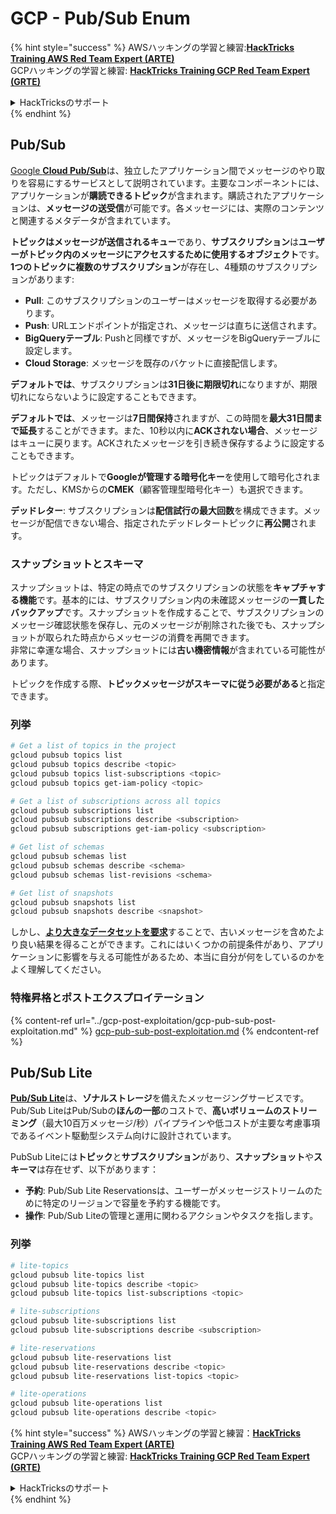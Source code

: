 # GCP - Pub/Sub Enum

{% hint style="success" %}
AWSハッキングの学習と練習:<img src="/.gitbook/assets/image.png" alt="" data-size="line">[**HackTricks Training AWS Red Team Expert (ARTE)**](https://training.hacktricks.xyz/courses/arte)<img src="/.gitbook/assets/image.png" alt="" data-size="line">\
GCPハッキングの学習と練習: <img src="/.gitbook/assets/image (2).png" alt="" data-size="line">[**HackTricks Training GCP Red Team Expert (GRTE)**<img src="/.gitbook/assets/image (2).png" alt="" data-size="line">](https://training.hacktricks.xyz/courses/grte)

<details>

<summary>HackTricksのサポート</summary>

* [**サブスクリプションプラン**](https://github.com/sponsors/carlospolop)をチェックしてください！
* 💬 [**Discordグループ**](https://discord.gg/hRep4RUj7f)または[**telegramグループ**](https://t.me/peass)に**参加**するか、**Twitter** 🐦 [**@hacktricks\_live**](https://twitter.com/hacktricks\_live)**をフォロー**してください。
* ハッキングトリックを共有するために、[**HackTricks**](https://github.com/carlospolop/hacktricks)と[**HackTricks Cloud**](https://github.com/carlospolop/hacktricks-cloud)のGitHubリポジトリにPRを提出してください。

</details>
{% endhint %}

## Pub/Sub <a href="#reviewing-cloud-pubsub" id="reviewing-cloud-pubsub"></a>

[Google **Cloud Pub/Sub**](https://cloud.google.com/pubsub/)は、独立したアプリケーション間でメッセージのやり取りを容易にするサービスとして説明されています。主要なコンポーネントには、アプリケーションが**購読できるトピック**が含まれます。購読されたアプリケーションは、**メッセージの送受信**が可能です。各メッセージには、実際のコンテンツと関連するメタデータが含まれています。

**トピックはメッセージが送信されるキュー**であり、**サブスクリプション**は**ユーザーがトピック内のメッセージにアクセスするために使用するオブジェクト**です。**1つのトピックに複数のサブスクリプション**が存在し、4種類のサブスクリプションがあります:

* **Pull**: このサブスクリプションのユーザーはメッセージを取得する必要があります。
* **Push**: URLエンドポイントが指定され、メッセージは直ちに送信されます。
* **BigQueryテーブル**: Pushと同様ですが、メッセージをBigQueryテーブルに設定します。
* **Cloud Storage**: メッセージを既存のバケットに直接配信します。

**デフォルトでは**、サブスクリプションは**31日後に期限切れ**になりますが、期限切れにならないように設定することもできます。

**デフォルトでは**、メッセージは**7日間保持**されますが、この時間を**最大31日間まで延長**することができます。また、10秒以内に**ACKされない場合**、メッセージはキューに戻ります。ACKされたメッセージを引き続き保存するように設定することもできます。

トピックはデフォルトで**Googleが管理する暗号化キー**を使用して暗号化されます。ただし、KMSからの**CMEK**（顧客管理型暗号化キー）も選択できます。

**デッドレター**: サブスクリプションは**配信試行の最大回数**を構成できます。メッセージが配信できない場合、指定されたデッドレタートピックに**再公開**されます。

### スナップショットとスキーマ

スナップショットは、特定の時点でのサブスクリプションの状態を**キャプチャする機能**です。基本的には、サブスクリプション内の未確認メッセージの**一貫したバックアップ**です。スナップショットを作成することで、サブスクリプションのメッセージ確認状態を保存し、元のメッセージが削除された後でも、スナップショットが取られた時点からメッセージの消費を再開できます。\
非常に幸運な場合、スナップショットには**古い機密情報**が含まれている可能性があります。

トピックを作成する際、**トピックメッセージがスキーマに従う必要がある**と指定できます。

### 列挙
```bash
# Get a list of topics in the project
gcloud pubsub topics list
gcloud pubsub topics describe <topic>
gcloud pubsub topics list-subscriptions <topic>
gcloud pubsub topics get-iam-policy <topic>

# Get a list of subscriptions across all topics
gcloud pubsub subscriptions list
gcloud pubsub subscriptions describe <subscription>
gcloud pubsub subscriptions get-iam-policy <subscription>

# Get list of schemas
gcloud pubsub schemas list
gcloud pubsub schemas describe <schema>
gcloud pubsub schemas list-revisions <schema>

# Get list of snapshots
gcloud pubsub snapshots list
gcloud pubsub snapshots describe <snapshot>
```
しかし、[**より大きなデータセットを要求**](https://cloud.google.com/pubsub/docs/replay-overview)することで、古いメッセージを含めたより良い結果を得ることができます。これにはいくつかの前提条件があり、アプリケーションに影響を与える可能性があるため、本当に自分が何をしているのかをよく理解してください。

### 特権昇格とポストエクスプロイテーション

{% content-ref url="../gcp-post-exploitation/gcp-pub-sub-post-exploitation.md" %}
[gcp-pub-sub-post-exploitation.md](../gcp-post-exploitation/gcp-pub-sub-post-exploitation.md)
{% endcontent-ref %}

## Pub/Sub Lite

[**Pub/Sub Lite**](https://cloud.google.com/pubsub/docs/choosing-pubsub-or-lite)は、**ゾナルストレージ**を備えたメッセージングサービスです。Pub/Sub LiteはPub/Subの**ほんの一部**のコストで、**高いボリュームのストリーミング**（最大10百万メッセージ/秒）パイプラインや低コストが主要な考慮事項であるイベント駆動型システム向けに設計されています。

PubSub Liteには**トピック**と**サブスクリプション**があり、**スナップショット**や**スキーマ**は存在せず、以下があります：

* **予約**: Pub/Sub Lite Reservationsは、ユーザーがメッセージストリームのために特定のリージョンで容量を予約する機能です。
* **操作**: Pub/Sub Liteの管理と運用に関わるアクションやタスクを指します。

### 列挙
```bash
# lite-topics
gcloud pubsub lite-topics list
gcloud pubsub lite-topics describe <topic>
gcloud pubsub lite-topics list-subscriptions <topic>

# lite-subscriptions
gcloud pubsub lite-subscriptions list
gcloud pubsub lite-subscriptions describe <subscription>

# lite-reservations
gcloud pubsub lite-reservations list
gcloud pubsub lite-reservations describe <topic>
gcloud pubsub lite-reservations list-topics <topic>

# lite-operations
gcloud pubsub lite-operations list
gcloud pubsub lite-operations describe <topic>
```
{% hint style="success" %}
AWSハッキングの学習と練習：<img src="/.gitbook/assets/image.png" alt="" data-size="line">[**HackTricks Training AWS Red Team Expert (ARTE)**](https://training.hacktricks.xyz/courses/arte)<img src="/.gitbook/assets/image.png" alt="" data-size="line">\
GCPハッキングの学習と練習: <img src="/.gitbook/assets/image (2).png" alt="" data-size="line">[**HackTricks Training GCP Red Team Expert (GRTE)**<img src="/.gitbook/assets/image (2).png" alt="" data-size="line">](https://training.hacktricks.xyz/courses/grte)

<details>

<summary>HackTricksのサポート</summary>

* [**サブスクリプションプラン**](https://github.com/sponsors/carlospolop)をチェック！
* 💬 [**Discordグループ**](https://discord.gg/hRep4RUj7f)に参加するか、[**telegramグループ**](https://t.me/peass)に参加するか、**Twitter** 🐦 [**@hacktricks\_live**](https://twitter.com/hacktricks\_live)**をフォロー**してください。
* ハッキングトリックを共有するために、[**HackTricks**](https://github.com/carlospolop/hacktricks)と[**HackTricks Cloud**](https://github.com/carlospolop/hacktricks-cloud)のGitHubリポジトリにPRを提出してください。

</details>
{% endhint %}

